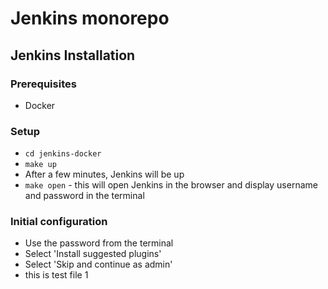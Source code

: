 # Jenkins monorepo

## Jenkins Installation

### Prerequisites
- Docker

### Setup
- `cd jenkins-docker`
- `make up`
- After a few minutes, Jenkins will be up
- `make open` - this will open Jenkins in the browser and display username and password in the terminal

### Initial configuration

- Use the password from the terminal
- Select 'Install suggested plugins'
- Select 'Skip and continue as admin'
- this is test file
1
